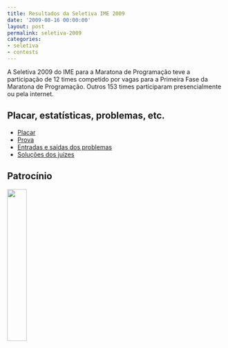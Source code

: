 ```yaml
---
title: Resultados da Seletiva IME 2009
date: '2009-08-16 00:00:00'
layout: post
permalink: seletiva-2009
categories:
- seletiva
- contests
---
```


A Seletiva 2009 do IME para a Maratona de Programação teve a participação
de 12 times competido por vagas para a Primeira Fase da Maratona
de Programação.
Outros 153 times participaram presencialmente ou pela internet.

## Placar, estatísticas, problemas, etc.
- [Placar](https://www.ime.usp.br/~maratona/assets/seletivas/2009/score/index.html)
- [Prova](https://www.ime.usp.br/~maratona/assets/seletivas/2009/caderno.pdf)
- [Entradas e saídas dos problemas](https://www.ime.usp.br/~maratona/assets/seletivas/2009/io.tar.xz)
- [Soluções dos juízes](https://www.ime.usp.br/~maratona/assets/seletivas/2009/solutions.tar.xz)

## Patrocínio
[<img src="https://www.ime.usp.br/~maratona/assets/seletivas/2013/patrocinio/caelum-ensino-inovacao.png" style="width:30%">](http://www.caelum.com.br/)
